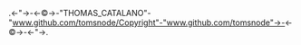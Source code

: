 .<-"->-<-©->-"THOMAS_CATALANO"-"www.github.com/tomsnode/Copyright"-"www.github.com/tomsnode"->-<-©->-<-"->.
